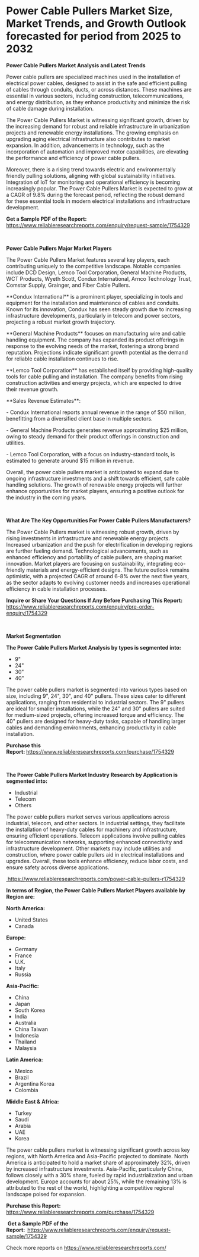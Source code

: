 <p><h1>Power Cable Pullers Market Size, Market Trends, and Growth Outlook forecasted for period from 2025 to 2032</h1></p><p><strong>Power Cable Pullers Market Analysis and Latest Trends</strong></p>
<p><p>Power cable pullers are specialized machines used in the installation of electrical power cables, designed to assist in the safe and efficient pulling of cables through conduits, ducts, or across distances. These machines are essential in various sectors, including construction, telecommunications, and energy distribution, as they enhance productivity and minimize the risk of cable damage during installation.</p><p>The Power Cable Pullers Market is witnessing significant growth, driven by the increasing demand for robust and reliable infrastructure in urbanization projects and renewable energy installations. The growing emphasis on upgrading aging electrical infrastructure also contributes to market expansion. In addition, advancements in technology, such as the incorporation of automation and improved motor capabilities, are elevating the performance and efficiency of power cable pullers.</p><p>Moreover, there is a rising trend towards electric and environmentally friendly pulling solutions, aligning with global sustainability initiatives. Integration of IoT for monitoring and operational efficiency is becoming increasingly popular. The Power Cable Pullers Market is expected to grow at a CAGR of 9.8% during the forecast period, reflecting the robust demand for these essential tools in modern electrical installations and infrastructure development.</p></p>
<p><strong>Get a Sample PDF of the Report:&nbsp;</strong> <a href="https://www.reliableresearchreports.com/enquiry/request-sample/1754329?utm_campaign=2743&utm_medium=2&utm_source=Github&utm_content=ia&utm_term=10042025&utm_id=power-cable-pullers">https://www.reliableresearchreports.com/enquiry/request-sample/1754329</a></p>
<p>&nbsp;</p>
<p><strong>Power Cable Pullers Major Market Players</strong></p>
<p><p>The Power Cable Pullers Market features several key players, each contributing uniquely to the competitive landscape. Notable companies include DCD Design, Lemco Tool Corporation, General Machine Products, WCT Products, Wyeth Scott, Condux International, Arnco Technology Trust, Comstar Supply, Grainger, and Fiber Cable Pullers.</p><p>**Condux International** is a prominent player, specializing in tools and equipment for the installation and maintenance of cables and conduits. Known for its innovation, Condux has seen steady growth due to increasing infrastructure developments, particularly in telecom and power sectors, projecting a robust market growth trajectory.</p><p>**General Machine Products** focuses on manufacturing wire and cable handling equipment. The company has expanded its product offerings in response to the evolving needs of the market, fostering a strong brand reputation. Projections indicate significant growth potential as the demand for reliable cable installation continues to rise.</p><p>**Lemco Tool Corporation** has established itself by providing high-quality tools for cable pulling and installation. The company benefits from rising construction activities and energy projects, which are expected to drive their revenue growth. </p><p>**Sales Revenue Estimates**: </p><p>- Condux International reports annual revenue in the range of $50 million, benefitting from a diversified client base in multiple sectors.</p><p>- General Machine Products generates revenue approximating $25 million, owing to steady demand for their product offerings in construction and utilities.</p><p>- Lemco Tool Corporation, with a focus on industry-standard tools, is estimated to generate around $15 million in revenue.</p><p>Overall, the power cable pullers market is anticipated to expand due to ongoing infrastructure investments and a shift towards efficient, safe cable handling solutions. The growth of renewable energy projects will further enhance opportunities for market players, ensuring a positive outlook for the industry in the coming years.</p></p>
<p>&nbsp;</p>
<p><strong>What Are The Key Opportunities For Power Cable Pullers Manufacturers?</strong></p>
<p><p>The Power Cable Pullers market is witnessing robust growth, driven by rising investments in infrastructure and renewable energy projects. Increased urbanization and the push for electrification in developing regions are further fueling demand. Technological advancements, such as enhanced efficiency and portability of cable pullers, are shaping market innovation. Market players are focusing on sustainability, integrating eco-friendly materials and energy-efficient designs. The future outlook remains optimistic, with a projected CAGR of around 6-8% over the next five years, as the sector adapts to evolving customer needs and increases operational efficiency in cable installation processes.</p></p>
<p><strong>Inquire or Share Your Questions If Any Before Purchasing This Report:</strong> <a href="https://www.reliableresearchreports.com/enquiry/pre-order-enquiry/1754329?utm_campaign=2743&utm_medium=2&utm_source=Github&utm_content=ia&utm_term=10042025&utm_id=power-cable-pullers">https://www.reliableresearchreports.com/enquiry/pre-order-enquiry/1754329</a></p>
<p>&nbsp;</p>
<p><strong>Market Segmentation</strong></p>
<p><strong>The Power Cable Pullers Market Analysis by types is segmented into:</strong></p>
<p><ul><li>9"</li><li>24"</li><li>30"</li><li>40"</li></ul></p>
<p><p>The power cable pullers market is segmented into various types based on size, including 9", 24", 30", and 40" pullers. These sizes cater to different applications, ranging from residential to industrial sectors. The 9" pullers are ideal for smaller installations, while the 24" and 30" pullers are suited for medium-sized projects, offering increased torque and efficiency. The 40" pullers are designed for heavy-duty tasks, capable of handling larger cables and demanding environments, enhancing productivity in cable installation.</p></p>
<p><strong>Purchase this Report:&nbsp;</strong><a href="https://www.reliableresearchreports.com/purchase/1754329?utm_campaign=2743&utm_medium=2&utm_source=Github&utm_content=ia&utm_term=10042025&utm_id=power-cable-pullers">https://www.reliableresearchreports.com/purchase/1754329</a></p>
<p>&nbsp;</p>
<p><strong>The Power Cable Pullers Market Industry Research by Application is segmented into:</strong></p>
<p><ul><li>Industrial</li><li>Telecom</li><li>Others</li></ul></p>
<p><p>The power cable pullers market serves various applications across industrial, telecom, and other sectors. In industrial settings, they facilitate the installation of heavy-duty cables for machinery and infrastructure, ensuring efficient operations. Telecom applications involve pulling cables for telecommunication networks, supporting enhanced connectivity and infrastructure development. Other markets may include utilities and construction, where power cable pullers aid in electrical installations and upgrades. Overall, these tools enhance efficiency, reduce labor costs, and ensure safety across diverse applications.</p></p>
<p><a href="https://www.reliableresearchreports.com/power-cable-pullers-r1754329?utm_campaign=2743&utm_medium=2&utm_source=Github&utm_content=ia&utm_term=10042025&utm_id=power-cable-pullers">&nbsp;https://www.reliableresearchreports.com/power-cable-pullers-r1754329</a></p>
<p><strong>In terms of Region, the Power Cable Pullers Market Players available by Region are:</strong></p>
<p>
    <p> <strong> North America: </strong>
        <ul>
            <li>United States</li>
            <li>Canada</li>
        </ul>
        </p> 
    <p> <strong> Europe: </strong>
        <ul>
            <li>Germany</li>
            <li>France</li>
            <li>U.K.</li>
            <li>Italy</li>
            <li>Russia</li>
        </ul>
        </p> 
    <p> <strong> Asia-Pacific: </strong>
        <ul>
            <li>China</li>
            <li>Japan</li>
            <li>South Korea</li>
            <li>India</li>
            <li>Australia</li>
            <li>China Taiwan</li>
            <li>Indonesia</li>
            <li>Thailand</li>
            <li>Malaysia</li>
        </ul>
        </p> 
    <p> <strong> Latin America: </strong>
        <ul>
            <li>Mexico</li>
            <li>Brazil</li>
            <li>Argentina Korea</li>
            <li>Colombia</li>
        </ul>
        </p> 
    <p> <strong> Middle East & Africa: </strong>
        <ul>
            <li>Turkey</li>
            <li>Saudi</li>
            <li>Arabia</li>
            <li>UAE</li>
            <li>Korea</li>
        </ul>
    </p>
    </p>
<p><p>The power cable pullers market is witnessing significant growth across key regions, with North America and Asia-Pacific projected to dominate. North America is anticipated to hold a market share of approximately 32%, driven by increased infrastructure investments. Asia-Pacific, particularly China, follows closely with a 30% share, fueled by rapid industrialization and urban development. Europe accounts for about 25%, while the remaining 13% is attributed to the rest of the world, highlighting a competitive regional landscape poised for expansion.</p></p>
<p><strong>Purchase this Report: </strong><a href="https://www.reliableresearchreports.com/purchase/1754329?utm_campaign=2743&utm_medium=2&utm_source=Github&utm_content=ia&utm_term=10042025&utm_id=power-cable-pullers">https://www.reliableresearchreports.com/purchase/1754329</a></p>
<p>&nbsp;<strong>Get a Sample PDF of the Report:&nbsp;&nbsp;</strong><a href="https://www.reliableresearchreports.com/enquiry/request-sample/1754329?utm_campaign=2743&utm_medium=2&utm_source=Github&utm_content=ia&utm_term=10042025&utm_id=power-cable-pullers">https://www.reliableresearchreports.com/enquiry/request-sample/1754329</a></p>
<p><strong></strong></p>
<p>Check more reports on <a href="https://www.reliableresearchreports.com/?utm_campaign=2743&utm_medium=2&utm_source=Github&utm_content=ia&utm_term=10042025&utm_id=power-cable-pullers">https://www.reliableresearchreports.com/</a></p>